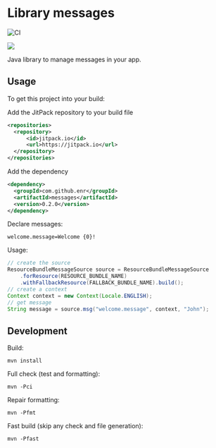 # Library messages

![CI](https://github.com/enr/messages/workflows/CI/badge.svg)

[![](https://jitpack.io/v/enr/messages.svg)](https://jitpack.io/#enr/messages)

Java library to manage messages in your app.

## Usage

To get this project into your build:

Add the JitPack repository to your build file

```xml
<repositories>
  <repository>
      <id>jitpack.io</id>
      <url>https://jitpack.io</url>
  </repository>
</repositories>
```

Add the dependency

```xml
<dependency>
  <groupId>com.github.enr</groupId>
  <artifactId>messages</artifactId>
  <version>0.2.0</version>
</dependency>
```

Declare messages:

```properties
welcome.message=Welcome {0}!
```

Usage:

```java
// create the source
ResourceBundleMessageSource source = ResourceBundleMessageSource
    .forResource(RESOURCE_BUNDLE_NAME)
    .withFallbackResource(FALLBACK_BUNDLE_NAME).build();
// create a context
Context context = new Context(Locale.ENGLISH);
// get message
String message = source.msg("welcome.message", context, "John");
```

## Development

Build:

```
mvn install
```

Full check (test and formatting):

```
mvn -Pci
```

Repair formatting:

```
mvn -Pfmt
```

Fast build (skip any check and file generation):

```
mvn -Pfast
```
